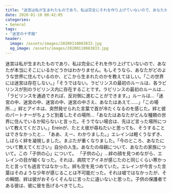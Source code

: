 ```yaml
---
title: "迷宮は私が生まれたものであり、私は完全にそれを作り上げていないので、あなたが本当にそこにいるかどうかはわかりません。"
date: 2020-01-10 08:42:05
categories:
- General
tags:
- "迷宮の十字路"
header:
  image: /assets/images/20200110083833.jpg
  og_image: /assets/images/20200110083833.jpg
---
```


迷宮は私が生まれたものであり、私は完全にそれを作り上げていないので、あなたが本当にそこにいるかどうかはわかりません。もしそうなら、あなたがどのような世界に住んでいるのか、どこから生まれたのかを教えてほしい。「この世界には迷宮は存在しない。」「そうではない。ラビリンスの最初のルールは、各ラビリンスが別のラビリンス内に存在することです。ラビリンスの最初のルールは…「ラビリンスを通過できれば、反対側に進むことができます。」ルールは…「迷宮の中、迷宮の中、迷宮の中、迷宮の中さえ、あなたはあえて……」「この場所…」絆とアイネは、突然発せられた言葉で首が冷たくなるのを感じた。絆と彼のパートナーがちょうど到着したその場所…「あなたはあなたがどんな種類の世界に住んでいるか知らないと言った。そうでない場合は、先ほど言った場所について教えてください。」Ereinが、たとえ彼が尋ねたいと思っても、そうすることはできなかったと… 「ああ、えー、わかりました。」エレインは軽くうなずき、しばらく絆を凝視しました。まぶたが重くなりました。「今のところ、あなたについて教えてください」自分の人生。あなたの母親について、あなたの家族について。この「子供の心」について。 「子供の心」…絆の顔を見つめながら、エレインの目が細くなった。それは、病院でアイネが感じたのと同じくらい寒かったと言っても過言ではなかった。絆も空を見つめていた。エレインが今言った言葉はそのような少年が感じることは不可能だった。それは嘘ではなかったが、その瞬間、絆は彼がおそらくそんなに言ったに違いないと思った。子供の保護者である彼は、彼に彼を告げるべきでした。
